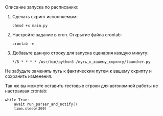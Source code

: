 Описание запуска по расписанию:
1. Сделать скрипт исполняемым:

       chmod +x main.py

2. Настройте задание в cron. Открытие файла crontab:
 

       crontab -e

3. Добавьте данную строку для запуска сценария каждую минуту:

       */5 * * * * /usr/bin/python3 /путь_к_вашему_скрипту/launcher.py

Не забудьте заменять путь к фактическим путем к вашему скрипту и сохранить изменения.

Так же вы можете оставить тестовые строки для автономной работы не настраивая crontab:

    while True:
        await run_parser_and_notify()
        time.sleep(300)

